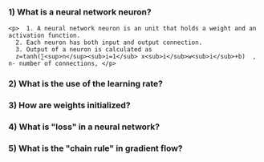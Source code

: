 ### 1) What is a neural network neuron?
    <p>  1. A neural network neuron is an unit that holds a weight and an activation function. 
      2. Each neuron has both input and output connection. 
      3. Output of a neuron is calculated as 
      z=tanh(∑<sup>n</sup><sub>i=1</sub> x<sub>i</sub>w<sub>i</sub>+b)  , n- number of connections, </p>


### 2) What is the use of the learning rate?



### 3) How are weights initialized?



### 4) What is "loss" in a neural network?



### 5)  What is the "chain rule" in gradient flow?



